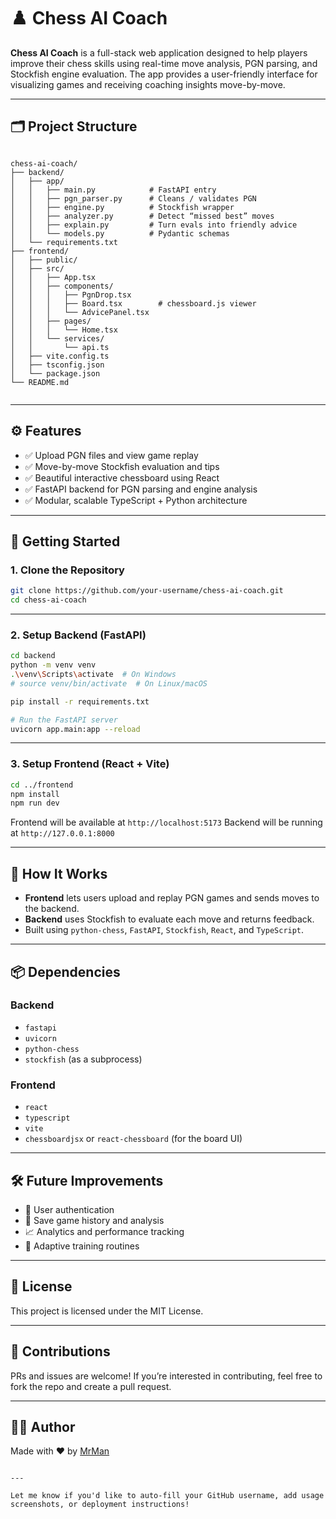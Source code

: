 # ♟️ Chess AI Coach

**Chess AI Coach** is a full-stack web application designed to help players improve their chess skills using real-time move analysis, PGN parsing, and Stockfish engine evaluation. The app provides a user-friendly interface for visualizing games and receiving coaching insights move-by-move.

---

## 🗂️ Project Structure

```

chess-ai-coach/
├── backend/
│   ├── app/
│   │   ├── main.py            # FastAPI entry
│   │   ├── pgn_parser.py      # Cleans / validates PGN
│   │   ├── engine.py          # Stockfish wrapper
│   │   ├── analyzer.py        # Detect “missed best” moves
│   │   ├── explain.py         # Turn evals into friendly advice
│   │   └── models.py          # Pydantic schemas
│   └── requirements.txt
├── frontend/
│   ├── public/
│   ├── src/
│   │   ├── App.tsx
│   │   ├── components/
│   │   │   ├── PgnDrop.tsx
│   │   │   ├── Board.tsx        # chessboard.js viewer
│   │   │   └── AdvicePanel.tsx
│   │   ├── pages/
│   │   │   └── Home.tsx
│   │   └── services/
│   │       └── api.ts
│   ├── vite.config.ts
│   ├── tsconfig.json
│   └── package.json
└── README.md


````

---

## ⚙️ Features

- ✅ Upload PGN files and view game replay
- ✅ Move-by-move Stockfish evaluation and tips
- ✅ Beautiful interactive chessboard using React
- ✅ FastAPI backend for PGN parsing and engine analysis
- ✅ Modular, scalable TypeScript + Python architecture

---

## 🚀 Getting Started

### 1. Clone the Repository

```bash
git clone https://github.com/your-username/chess-ai-coach.git
cd chess-ai-coach
````

---

### 2. Setup Backend (FastAPI)

```bash
cd backend
python -m venv venv
.\venv\Scripts\activate  # On Windows
# source venv/bin/activate  # On Linux/macOS

pip install -r requirements.txt

# Run the FastAPI server
uvicorn app.main:app --reload
```

---

### 3. Setup Frontend (React + Vite)

```bash
cd ../frontend
npm install
npm run dev
```

Frontend will be available at `http://localhost:5173`
Backend will be running at `http://127.0.0.1:8000`

---

## 🧠 How It Works

* **Frontend** lets users upload and replay PGN games and sends moves to the backend.
* **Backend** uses Stockfish to evaluate each move and returns feedback.
* Built using `python-chess`, `FastAPI`, `Stockfish`, `React`, and `TypeScript`.

---

## 📦 Dependencies

### Backend

* `fastapi`
* `uvicorn`
* `python-chess`
* `stockfish` (as a subprocess)

### Frontend

* `react`
* `typescript`
* `vite`
* `chessboardjsx` or `react-chessboard` (for the board UI)

---

## 🛠️ Future Improvements

* 🔐 User authentication
* 💾 Save game history and analysis
* 📈 Analytics and performance tracking
* 🧠 Adaptive training routines

---

## 📃 License

This project is licensed under the MIT License.

---

## 🤝 Contributions

PRs and issues are welcome! If you’re interested in contributing, feel free to fork the repo and create a pull request.

---

## 🙋‍♂️ Author

Made with ❤️ by [MrMan](https://github.com/killa3241)

```

---

Let me know if you'd like to auto-fill your GitHub username, add usage screenshots, or deployment instructions!
```
